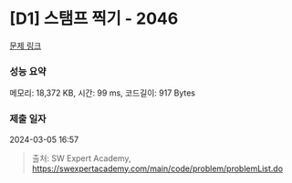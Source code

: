 # [D1] 스탬프 찍기 - 2046 

[문제 링크](https://swexpertacademy.com/main/code/problem/problemDetail.do?contestProbId=AV5QKdT6AyYDFAUq) 

### 성능 요약

메모리: 18,372 KB, 시간: 99 ms, 코드길이: 917 Bytes

### 제출 일자

2024-03-05 16:57



> 출처: SW Expert Academy, https://swexpertacademy.com/main/code/problem/problemList.do